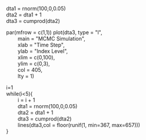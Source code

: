 dta1 = rnorm(100,0,0.05)  
dta2 = dta1 + 1  
dta3 = cumprod(dta2)  

par(mfrow = c(1,1))
plot(dta3, type = "l",  
&nbsp; &nbsp; &nbsp; &nbsp; main = "MCMC Simulation",  
&nbsp; &nbsp; &nbsp; &nbsp; xlab = "Time Step",  
&nbsp; &nbsp; &nbsp; &nbsp; ylab = "Index Level",  
&nbsp; &nbsp; &nbsp; &nbsp; xlim = c(0,100),  
&nbsp; &nbsp; &nbsp; &nbsp; ylim = c(0,3),  
&nbsp; &nbsp; &nbsp; &nbsp; col = 405,   
&nbsp; &nbsp; &nbsp; &nbsp; lty = 1) 
     
i=1  
while(i<5){  
&nbsp; &nbsp; &nbsp; &nbsp; i = i + 1  
&nbsp; &nbsp; &nbsp; &nbsp; dta1 = rnorm(100,0,0.05)  
&nbsp; &nbsp; &nbsp; &nbsp; dta2 = dta1 + 1  
&nbsp; &nbsp; &nbsp; &nbsp; dta3 = cumprod(dta2)  
&nbsp; &nbsp; &nbsp; &nbsp; lines(dta3,col = floor(runif(1, min=367, max=657)))  
}
